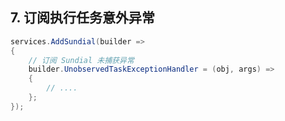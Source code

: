 ## 7. 订阅执行任务意外异常

```cs
services.AddSundial(builder =>
{
    // 订阅 Sundial 未捕获异常
    builder.UnobservedTaskExceptionHandler = (obj, args) =>
    {
        // ....
    };
});
```